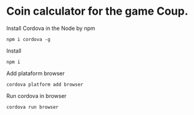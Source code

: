 # Coin calculator for the game Coup.

Install Cordova in the Node by npm 

```shell
npm i cordova -g
```

Install 

```shell
npm i
```

Add plataform browser

```shell
cordova platform add browser
```

Run cordova in browser

```shell
cordova run browser
```